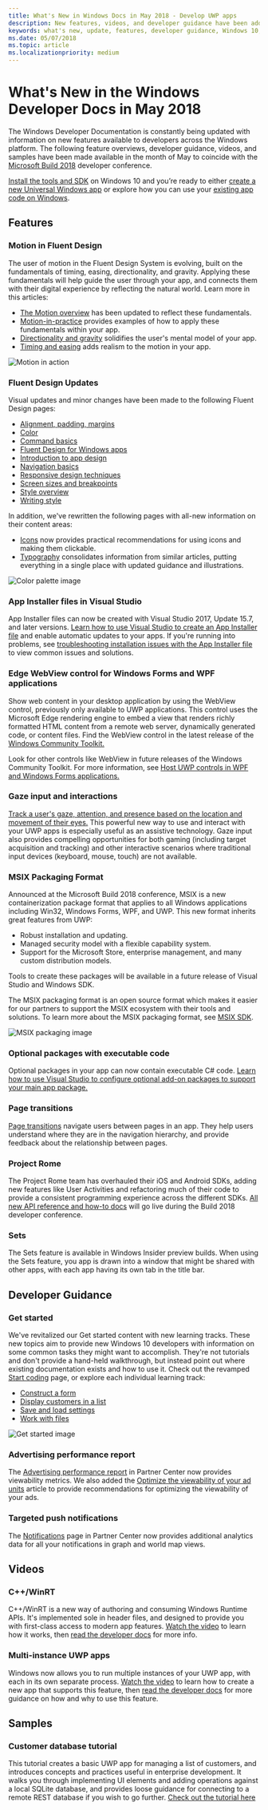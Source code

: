 ```yaml
---
title: What's New in Windows Docs in May 2018 - Develop UWP apps
description: New features, videos, and developer guidance have been added to the Windows 10 developer documentation for May 2018 and the Microsoft Build conference.
keywords: what's new, update, features, developer guidance, Windows 10, may, build
ms.date: 05/07/2018
ms.topic: article
ms.localizationpriority: medium
---
```

# What's New in the Windows Developer Docs in May 2018

The Windows Developer Documentation is constantly being updated with information on new features available to developers across the Windows platform. The following feature overviews, developer guidance, videos, and samples have been made available in the month of May to coincide with the [Microsoft Build 2018](https://www.microsoft.com/build/) developer conference.

[Install the tools and SDK](https://go.microsoft.com/fwlink/?LinkId=821431) on Windows 10 and you’re ready to either [create a new Universal Windows app](../get-started/create-uwp-apps.md) or explore how you can use your [existing app code on Windows](../porting/index.md).

## Features

### Motion in Fluent Design

The user of motion in the Fluent Design System is evolving, built on the fundamentals of timing, easing, directionality, and gravity. Applying these fundamentals will help guide the user through your app, and connects them with their digital experience by reflecting the natural world. Learn more in this articles:

* [The Motion overview](../design/motion/index.md) has been updated to reflect these fundamentals.
* [Motion-in-practice](../design/motion/motion-in-practice.md) provides examples of how to apply these fundamentals within your app.
* [Directionality and gravity](../design/motion/directionality-and-gravity.md) solidifies the user's mental model of your app.
* [Timing and easing](../design/motion/timing-and-easing.md) adds realism to the motion in your app.

![Motion in action](../design/motion/images/contextual.gif)

### Fluent Design Updates

Visual updates and minor changes have been made to the following Fluent Design pages:

* [Alignment, padding, margins](../design/layout/alignment-margin-padding.md)
* [Color](../design/style/color.md)
* [Command basics](../design/basics/commanding-basics.md)
* [Fluent Design for Windows apps](../design/fluent-design-system/index.md)
* [Introduction to app design](../design/basics/design-and-ui-intro.md)
* [Navigation basics](../design/basics/navigation-basics.md)
* [Responsive design techniques](../design/layout/responsive-design.md)
* [Screen sizes and breakpoints](../design/layout/screen-sizes-and-breakpoints-for-responsive-design.md)
* [Style overview](../design/style/index.md)
* [Writing style](../design/style/writing-style.md)

In addition, we've rewritten the following pages with all-new information on their content areas:

* [Icons](../design/style/icons.md) now provides practical recommendations for using icons and making them clickable.
* [Typography](../design/style/typography.md) consolidates information from similar articles, putting everything in a single place with updated guidance and illustrations.

![Color palette image](../design/style/images/color/accent-color-palette.svg)

### App Installer files in Visual Studio

App Installer files can now be created with Visual Studio 2017, Update 15.7, and later versions. [Learn how to use Visual Studio to create an App Installer file](../packaging/create-appinstallerfile-vs.md) and enable automatic updates to your apps. If you're running into problems, see [troubleshooting installation issues with the App Installer file](../packaging/troubleshoot-appinstaller-issues.md) to view common issues and solutions.

### Edge WebView control for Windows Forms and WPF applications

Show web content in your desktop application by using the WebView control, previously only available to UWP applications. This control uses the Microsoft Edge rendering engine to embed a view that renders richly formatted HTML content from a remote web server, dynamically generated code, or content files. Find the WebView control in the latest release of the [Windows Community Toolkit.](https://docs.microsoft.com/windows/uwpcommunitytoolkit/)

Look for other controls like WebView in future releases of the Windows Community Toolkit. For more information, see [Host UWP controls in WPF and Windows Forms applications.](https://docs.microsoft.com/windows/uwp/xaml-platform/xaml-host-controls)

### Gaze input and interactions

[Track a user's gaze, attention, and presence based on the location and movement of their eyes.](../design/input/gaze-interactions.md) This powerful new way to use and interact with your UWP apps is especially useful as an assistive technology. Gaze input also provides compelling opportunities for both gaming (including target acquisition and tracking) and other interactive scenarios where traditional input devices (keyboard, mouse, touch) are not available.

### MSIX Packaging Format

Announced at the Microsoft Build 2018 conference, MSIX is a new containerization package format that applies to all Windows applications including Win32, Windows Forms, WPF, and UWP. This new format inherits great features from UWP:

* Robust installation and updating. 
* Managed security model with a flexible capability system.
* Support for the Microsoft Store, enterprise management, and many custom distribution models.

Tools to create these packages will be available in a future release of Visual Studio and Windows SDK.

The MSIX packaging format is an open source format which makes it easier for our partners to support the MSIX ecosystem with their tools and solutions. To learn more about the MSIX packaging format, see [MSIX SDK](https://github.com/Microsoft/msix-packaging). 

![MSIX packaging image](images/msix.png)

### Optional packages with executable code

Optional packages in your app can now contain executable C# code. [Learn how to use Visual Studio to configure optional add-on packages to support your main app package.](/windows/msix/package/optional-packages)

### Page transitions

[Page transitions](../design/motion/page-transitions.md) navigate users between pages in an app. They help users understand where they are in the navigation hierarchy, and provide feedback about the relationship between pages.

### Project Rome

The Project Rome team has overhauled their iOS and Android SDKs, adding new features like User Activities and refactoring much of their code to provide a consistent programming experience across the different SDKs. [All new API reference and how-to docs](https://docs.microsoft.com/windows/project-rome/) will go live  during the Build 2018 developer conference.

### Sets

The Sets feature is available in Windows Insider preview builds. When using the Sets feature, you app is drawn into a window that might be shared with other apps, with each app having its own tab in the title bar. 

## Developer Guidance

### Get started

We've revitalized our Get started content with new learning tracks. These new topics aim to provide new Windows 10 developers with information on some common tasks they might want to accomplish. They're not tutorials and don't provide a hand-held walkthrough, but instead point out where existing documentation exists and how to use it. Check out the revamped [Start coding](../get-started/create-uwp-apps.md) page, or explore each individual learning track:

* [Construct a form](../get-started/construct-form-learning-track.md)
* [Display customers in a list](../get-started/display-customers-in-list-learning-track.md)
* [Save and load settings](../get-started/settings-learning-track.md)
* [Work with files](../get-started/fileio-learning-track.md)

![Get started image](../get-started/images/build-your-app.png)

### Advertising performance report

The [Advertising performance report](../publish/advertising-performance-report.md) in Partner Center now provides viewability metrics. We also added the [Optimize the viewability of your ad units](../monetize/optimize-ad-unit-viewability.md) article to provide recommendations for optimizing the viewability of your ads.

### Targeted push notifications

The [Notifications](../publish/send-push-notifications-to-your-apps-customers.md) page in Partner Center now provides additional analytics data for all your notifications in graph and world map views.

## Videos

### C++/WinRT

C++/WinRT is a new way of authoring and consuming Windows Runtime APIs. It's implemented sole in header files, and designed to provide you with first-class access to modern app features. [Watch the video](https://www.youtube.com/watch?v=TLSul1XxppA&feature=youtu.be) to learn how it works, then [read the developer docs](../cpp-and-winrt-apis/index.md) for more info.

### Multi-instance UWP apps

Windows now allows you to run multiple instances of your UWP app, with each in its own separate process. [Watch the video](https://www.youtube.com/watch?v=clnnf4cigd0&feature=youtu.be) to learn how to create a new app that supports this feature, then [read the developer docs](../launch-resume/multi-instance-uwp.md) for more guidance on how and why to use this feature.

## Samples

### Customer database tutorial

This tutorial creates a basic UWP app for managing a list of customers, and introduces concepts and practices useful in enterprise development. It walks you through implementing UI elements and adding operations against a local SQLite database, and provides loose guidance for connecting to a remote REST database if you wish to go further. [Check out the tutorial here](../enterprise/customer-database-tutorial.md)
